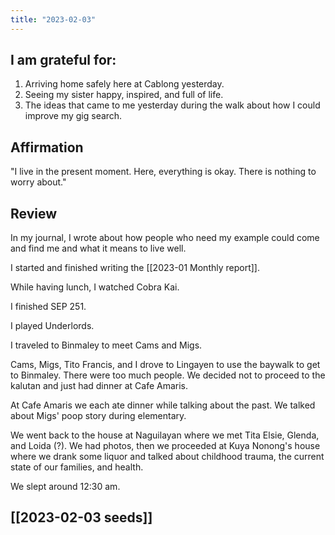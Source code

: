 ```yaml
---
title: "2023-02-03"
---
```

## I am grateful for:
1. Arriving home safely here at Cablong yesterday.
2. Seeing my sister happy, inspired, and full of life.
3. The ideas that came to me yesterday during the walk about how I could improve my gig search.

## Affirmation

"I live in the present moment. Here, everything is okay. There is nothing to worry about."

## Review

In my journal, I wrote about how people who need my example could come and find me and what it means to live well.

I started and finished writing the [[2023-01 Monthly report]].

While having lunch, I watched Cobra Kai.

I finished SEP 251.

I played Underlords.

I traveled to Binmaley to meet Cams and Migs.

Cams, Migs, Tito Francis, and I drove to Lingayen to use the baywalk to get to Binmaley. There were too much people. We decided not to proceed to the kalutan and just had dinner at Cafe Amaris.

At Cafe Amaris we each ate dinner while talking about the past. We talked about Migs' poop story during elementary.

We went back to the house at Naguilayan where we met Tita Elsie, Glenda, and Loida (?). We had photos, then we proceeded at Kuya Nonong's house where we drank some liquor and talked about childhood trauma, the current state of our families, and health.

We slept around 12:30 am.

## [[2023-02-03 seeds]]